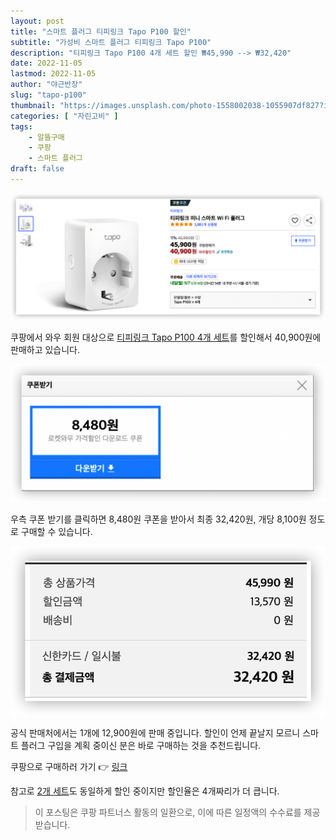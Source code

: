 ```yaml
---
layout: post 
title: "스마트 플러그 티피링크 Tapo P100 할인"
subtitle: "가성비 스마트 플러그 티피링크 Tapo P100"
description: "티피링크 Tapo P100 4개 세트 할인 ₩45,990 --> ₩32,420"
date: 2022-11-05
lastmod: 2022-11-05
author: "야근반장"
slug: "tapo-p100"
thumbnail: "https://images.unsplash.com/photo-1558002038-1055907df827?ixlib=rb-4.0.3&ixid=MnwxMjA3fDB8MHxwaG90by1wYWdlfHx8fGVufDB8fHx8&auto=format"
categories: [ "자린고비" ]
tags:
    - 알뜰구매
    - 쿠팡
    - 스마트 플러그
draft: false
---
```


![가격정보](coupang-tapo-p100.png "Tapo P100")

쿠팡에서 와우 회원 대상으로 [티피링크 Tapo P100 4개 세트](https://link.coupang.com/a/E1L6H)를 할인해서 40,900원에 판매하고 있습니다.

![잊지 말고 쿠폰 받으세요](coupang-tapo-p100-coupon.png "Tapo P100 쿠폰")

우측 쿠폰 받기를 클릭하면 8,480원 쿠폰을 받아서 최종 32,420원, 개당 8,100원 정도로 구매할 수 있습니다.

![최종 금액](coupang-tapo-p100-final.png "최종 금액")

공식 판매처에서는 1개에 12,900원에 판매 중입니다. 할인이 언제 끝날지 모르니 스마트 플러그 구입을 계획 중이신 분은 바로 구매하는 것을 추천드립니다.

쿠팡으로 구매하러 가기 👉 [링크](https://link.coupang.com/a/E1L6H)

참고로 [2개 세트](https://link.coupang.com/a/E1Pv1)도 동일하게 할인 중이지만 할인율은 4개짜리가 더 큽니다.


> 이 포스팅은 쿠팡 파트너스 활동의 일환으로, 이에 따른 일정액의 수수료를 제공받습니다.
